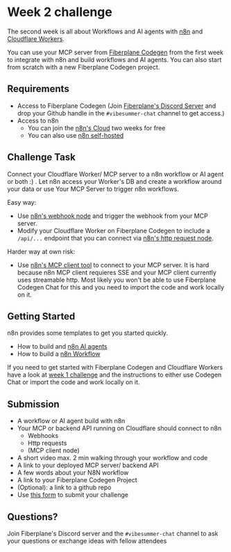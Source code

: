 # Week 2 challenge
The second week is all about Workflows and AI agents with [n8n](https://n8n.io/) and [Cloudflare Workers](https://developers.cloudflare.com/workers/). 

You can use your MCP server from [Fiberplane Codegen](https://fiberplane.com/codegen) from the first week to integrate with n8n and build workflows and AI agents. 
You can also start from scratch with a new Fiberplane Codegen project.

## Requirements
- Access to Fiberplane Codegen (Join [Fiberplane's Discord Server](https://discord.gg/ChRgXresZK) and drop your Github handle in the `#vibesummer-chat` channel to get access.)
- Access to n8n
  - You can join the [n8n's Cloud](https://app.n8n.cloud/) two weeks for free
  - You can also use [n8n self-hosted](https://docs.n8n.io/hosting/)

## Challenge Task
Connect your Cloudflare Worker/ MCP server to a n8n workflow or AI agent or both :) . Let n8n access your Worker's DB and create a workflow around your data or use Your MCP Server to trigger n8n workflows.

Easy way: 
- Use [n8n's webhook node](https://docs.n8n.io/integrations/builtin/core-nodes/n8n-nodes-base.webhook/) and trigger the webhook from your MCP server.
- Modify your Cloudflare Worker on Fiberplane Codegen to include a `/api/...` endpoint that you can connect via [n8n's http request node](https://docs.n8n.io/integrations/builtin/core-nodes/n8n-nodes-base.httprequest/).

Harder way at own risk:
- Use [n8n's MCP client tool](https://docs.n8n.io/integrations/builtin/cluster-nodes/sub-nodes/n8n-nodes-langchain.toolmcp/) to connect to your MCP server. It is hard because n8n MCP client requieres SSE and your MCP client currently uses streamable http. Most likely you won't be able to use Fiberplane Codegen Chat for this and you need to import the code and work locally on it.


## Getting Started
n8n provides some templates to get you started quickly.
- How to build and [n8n AI agents](https://docs.n8n.io/advanced-ai/intro-tutorial/)
- How to build a [n8n Workflow](https://docs.n8n.io/try-it-out/tutorial-first-workflow/)

If you need to get started with Fiberplane Codegen and Cloudflare Workers have a look at [week 1 challenge](../challenge1/README.md) and the instructions to either use Codegen Chat or import the code and work locally on it.

## Submission
- A workflow or AI agent build with n8n
- Your MCP or backend API running on Cloudflare should connect to n8n
  - Webhooks
  - Http requests
  - (MCP client node)
- A short video max. 2 min walking through your workflow and code
- A link to your deployed MCP server/ backend API
- A few words about your N8N workflow
- A link to your Fiberplane Codegen Project
- (Optional): a link to a github repo
- Use [this form](https://forms.gle/qJja1E5ubwmWnvA1A) to submit your challenge


## Questions?
Join Fiberplane's Discord server and the `#vibesummer-chat` channel to ask your questions or exchange ideas with fellow attendees
